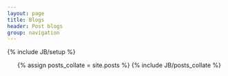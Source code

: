 ```yaml
---
layout: page
title: Blogs
header: Post blogs
group: navigation
---
```

{% include JB/setup %}

<ul class="posts">
{% assign posts_collate = site.posts %}
{% include JB/posts_collate %}
